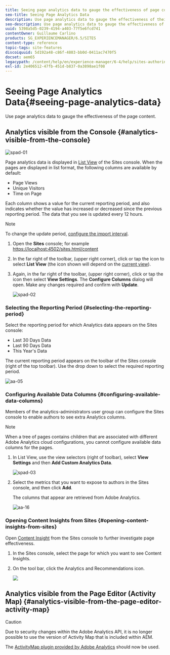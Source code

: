 ```yaml
---
title: Seeing page analytics data to gauge the effectiveness of page content
seo-title: Seeing Page Analytics Data
description: Use page analytics data to gauge the effectiveness of their page content
seo-description: Use page analytics data to gauge the effectiveness of their page content
uuid: 5398a5d5-0239-4194-a403-77f5e6fcd741
contentOwner: Guillaume Carlino
products: SG_EXPERIENCEMANAGER/6.5/SITES
content-type: reference
topic-tags: site-features
discoiquuid: 5d192a48-c86f-4803-bb0d-0411ac7470f5
docset: aem65
legacypath: /content/help/en/experience-manager/6-4/help/sites-authoring/pa-using.html
exl-id: 2e406512-47fb-451d-b837-0a3898ae1f08
---
```

# Seeing Page Analytics Data{#seeing-page-analytics-data}

Use page analytics data to gauge the effectiveness of the page content.

## Analytics visible from the Console {#analytics-visible-from-the-console}

![spad-01](assets/spad-01.png)

Page analytics data is displayed in [List View](/help/sites-authoring/basic-handling.md#list-view) of the Sites console. When the pages are displayed in list format, the following columns are available by default:

* Page Views
* Unique Visitors
* Time on Page

Each column shows a value for the current reporting period, and also indicates whether the value has increased or decreased since the previous reporting period. The data that you see is updated every 12 hours.

>[!NOTE]
>
>To change the update period, [configure the import interval](/help/sites-administering/adobeanalytics-connect.md#configuring-the-import-interval).

1. Open the **Sites** console; for example [https://localhost:4502/sites.html/content](https://localhost:4502/sites.html/content)
1. In the far right of the toolbar, (upper right corner), click or tap the icon to select **List View** (the icon shown will depend on the [current view](/help/sites-authoring/basic-handling.md#viewing-and-selecting-resources)).

1. Again, in the far right of the toolbar, (upper right corner), click or tap the icon then select **View Settings**. The **Configure Columns** dialog will open. Make any changes required and confirm with **Update**.

   ![spad-02](assets/spad-02.png)

### Selecting the Reporting Period {#selecting-the-reporting-period}

Select the reporting period for which Analytics data appears on the Sites console:

* Last 30 Days Data
* Last 90 Days Data
* This Year's Data

The current reporting period appears on the toolbar of the Sites console (right of the top toolbar). Use the drop down to select the required reporting period.

![aa-05](assets/aa-05.png)

### Configuring Available Data Columns {#configuring-available-data-columns}

Members of the analytics-administrators user group can configure the Sites console to enable authors to see extra Analytics columns.

>[!NOTE]
>
>When a tree of pages contains children that are associated with different Adobe Analytics cloud configurations, you cannot configure available data columns for the pages.

1. In List View, use the view selectors (right of toolbar), select **View Settings** and then **Add Custom Analytics Data**.

   ![spad-03](assets/spad-03.png)

1. Select the metrics that you want to expose to authors in the Sites console, and then click **Add**.

   The columns that appear are retrieved from Adobe Analytics.

   ![aa-16](assets/aa-16.png)

### Opening Content Insights from Sites {#opening-content-insights-from-sites}

Open [Content Insight](/help/sites-authoring/content-insights.md) from the Sites console to further investigate page effectiveness.

1. In the Sites console, select the page for which you want to see Content Insights.
1. On the tool bar, click the Analytics and Recommendations icon.

   ![](do-not-localize/chlimage_1-14.png)

## Analytics visible from the Page Editor (Activity Map) {#analytics-visible-from-the-page-editor-activity-map}

>[!CAUTION]
>
>Due to security changes within the Adobe Analytics API, it is no longer possible to use the version of Activity Map that is included within AEM.
>
>The [ActivityMap plugin provided by Adobe Analytics](https://experienceleague.adobe.com/docs/analytics/analyze/activity-map/getting-started/get-started-users/activitymap-install.html) should now be used.
